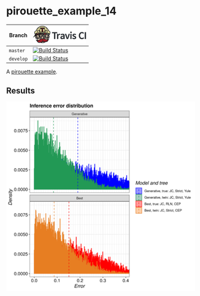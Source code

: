 # pirouette_example_14

Branch   |[![Travis CI logo](pics/TravisCI.png)](https://travis-ci.org)
---------|---------------------------------------
`master` |[![Build Status](https://travis-ci.org/richelbilderbeek/pirouette_example_14.svg?branch=master)](https://travis-ci.org/richelbilderbeek/pirouette_example_14)
`develop`|[![Build Status](https://travis-ci.org/richelbilderbeek/pirouette_example_14.svg?branch=develop)](https://travis-ci.org/richelbilderbeek/pirouette_example_14)

A [pirouette example](https://github.com/richelbilderbeek/pirouette_examples).

## Results

![](example_14_314/errors.png)
